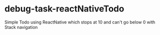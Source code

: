 # debug-task-reactNativeTodo

Simple Todo using ReactNative which stops at 10 and can't go below 0 with Stack navigation

